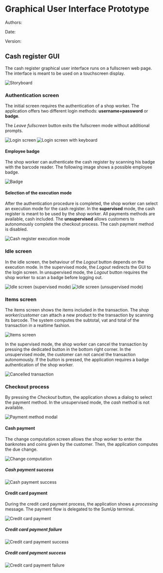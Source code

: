 # Graphical User Interface Prototype  

Authors:

Date:

Version:

## Cash register GUI
The cash register graphical user interface runs on a fullscreen web page. The interface is meant to be used on a touchscreen display.

![Storyboard](images/cash-register/storyboard.jpg)

### Authentication screen
The initial screen requires the authentication of a shop worker. The application offers two different login methods: **username+password** or **badge**.

The *Leave fullscreen* button exits the fullscreen mode without additional prompts. 

![Login screen](images/cash-register/login-screen.png)
![Login screen with keyboard](images/cash-register/login-screen-keyboard.png)

#### Employee badge
The shop worker can authenticate the cash register by scanning his badge with the barcode reader. The following image shows a possible employee badge.

![Badge](images/cash-register/badge.png)

#### Selection of the execution mode
After the authentication procedure is completed, the shop worker can select an execution mode for the cash register. In the **supervised** mode, the cash register is meant to be used by the shop worker. All payments methods are available, cash included. The **unsupervised** allows customers to autonomously complete the checkout process. The cash payment method is disabled.

![Cash register execution mode](images/cash-register/execution-mode.png)

### Idle screen
In the idle screen, the behaviour of the *Logout* button depends on the execution mode. In the supervised mode, the *Logout* redirects the GUI to the login screen. In unsupervised mode, the *Logout* button requires the shop worker to scan a badge before logging out.

![Idle screen (supervised mode)](images/cash-register/idle-supervised.png)
![Idle screen (unsupervised mode)](images/cash-register/idle-unsupervised.png)

### Items screen
The items screen shows the items included in the transaction. The *shop worker*/*customer* can attach a new product to the transaction by scanning its barcode. 
The system computes the subtotal, vat and total of the transaction in a realtime fashion.

![Items screen](images/cash-register/items-screen.png)

In the supervised mode, the shop worker can cancel the transaction by pressing the dedicated button in the bottom right corner. In the unsupervised mode, the customer can not cancel the transaction autonomously. If the button is pressed, the application requires a badge authentication of the shop worker.

![Cancelled transaction](images/cash-register/cancelled-transaction.png)

### Checkout process
By pressing the *Checkout* button, the application shows a dialog to select the payment method. In the unsupervised mode, the *cash* method is not available.

![Payment method modal](images/cash-register/payment-method-modal.png)

#### Cash payment
The change computation screen allows the shop worker to enter the banknotes and coins given by the customer. Then, the application computes the due change.

![Change computation](images/cash-register/change-computation.png)

##### Cash payment success

![Cash payment success](images/cash-register/cash-success.png)

#### Credit card payment
During the credit card payment process, the application shows a *processing* message. The payment flow is delegated to the SumUp terminal.

![Credit card payment](images/cash-register/cc-payment.png)

##### Credit card payment failure

![Credit card payment success](images/cash-register/cc-failure.png)

##### Credit card payment success

![Credit card payment failure](images/cash-register/cc-success.png)